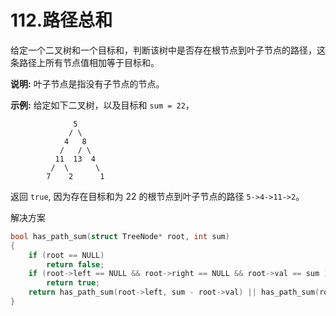 # 112.路径总和

给定一个二叉树和一个目标和，判断该树中是否存在根节点到叶子节点的路径，这条路径上所有节点值相加等于目标和。

**说明:** 叶子节点是指没有子节点的节点。

**示例:** 
给定如下二叉树，以及目标和 `sum = 22`，

```
              5
             / \
            4   8
           /   / \
          11  13  4
         /  \      \
        7    2      1

```

返回 `true`, 因为存在目标和为 22 的根节点到叶子节点的路径 `5->4->11->2`。

解决方案

```c
bool has_path_sum(struct TreeNode* root, int sum)
{
    if (root == NULL) 
        return false;
    if (root->left == NULL && root->right == NULL && root->val == sum ) 
        return true;
    return has_path_sum(root->left, sum - root->val) || has_path_sum(root->right, sum - root->val);
}

```

